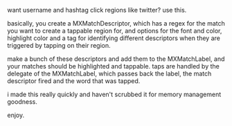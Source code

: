 want username and hashtag click regions like twitter?  use this.

basically, you create a MXMatchDescriptor, which has a regex for the match you want to create a tappable region for, and options for the font and color, highlight color and a tag for identifying different descriptors when they are triggered by tapping on their region.

make a bunch of these descriptors and add them to the MXMatchLabel, and your matches should be highlighted and tappable.  taps are handled by the delegate of the MXMatchLabel, which passes back the label, the match descriptor fired and the word that was tapped.

i made this really quickly and haven't scrubbed it for memory management goodness.

enjoy.